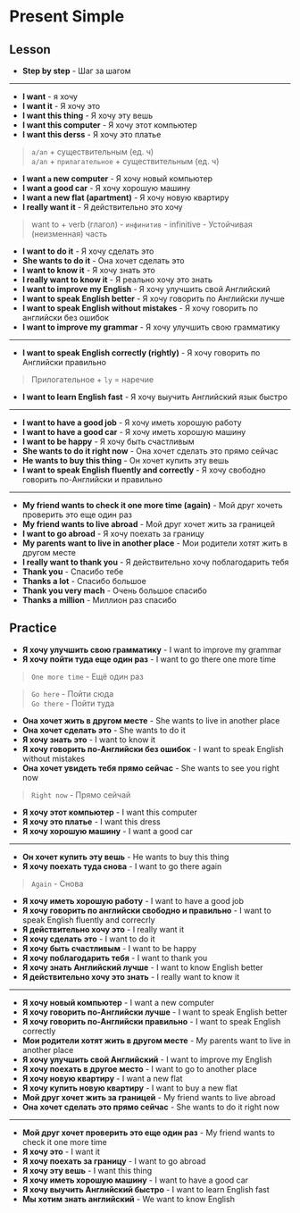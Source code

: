 # Present Simple

## Lesson

- **Step by step** - Шаг за шагом

---------------------------------------

- **I want** - я хочу
- **I want it** - Я хочу это
- **I want this thing** - Я хочу эту вешь
- **I want this computer** - Я хочу этот компьютер
- **I want this derss** - Я хочу это платье

> `a/an` + существительным (ед. ч)  
  `a/an` + `прилагательное` + существительным (ед. ч)

- **I want `a` new computer** - Я хочу новый компьютер
- **I want a good car** - Я хочу хорошую машину
- **I want a new flat (apartment)** - Я хочу новую квартиру
- **I really want it** - Я действительно это хочу

> want to + verb (глагол) - `инфинитив` - infinitive - Устойчивая (неизменная) часть
 
- **I want to do it** - Я хочу сделать это
- **She wants to do it** - Она хочет сделать это
- **I want to know it** - Я хочу знать это
- **I really want to know it** - Я реально хочу это знать
- **I want to improve my English** - Я хочу улучшить свой Английский
- **I want to speak English better** - Я хочу говорить по Английски лучше
- **I want to speak English without mistakes** - Я хочу говорить по английски без ошибок
- **I want to improve my grammar** - Я хочу улучшить свою грамматику

---------------------------------------

- **I want to speak English correctly (rightly)** - Я хочу говорить по Английски правильно

> Прилогательное + `ly` = наречие

- **I want to learn English fast** - Я хочу выучить Английский язык быстро

---------------------------------------

- **I want to have a good job** - Я хочу иметь хорошую работу
- **I want to have a good car** - Я хочу иметь хорошую машину
- **I want to be happy** - Я хочу быть счастливым
- **She wants to do it right now** - Она хочет сделать это прямо сейчас
- **He wants to buy this thing** - Он хочет купить эту вешь
- **I want to speak English fluently and correctly** - Я хочу свободно говорить по-Английски и правильно

---------------------------------------

- **My friend wants to check it one more time (again)** - Мой друг хочеть проверить это еще один раз
- **My friend wants to live abroad** - Мой друг хочет жить за границей
- **I want to go abroad** - Я хочу поехать за границу
- **My parents want to live in another place** - Мои родители хотят жить в другом месте
- **I really want to thank you** - Я действительно хочу поблагодарить тебя
- **Thank you** - Спасибо тебе
- **Thanks a lot** - Спасибо большое
- **Thank you very mach** - Очень большое спасибо
- **Thanks a million** - Миллион раз спасибо

## Practice

- **Я хочу улучшить свою грамматику** - I want to improve my grammar
- **Я хочу пойти туда еще один раз** - I want to go there one more time

> `One more time` - Ещё один раз  

> `Go here` - Пойти сюда  
  `Go there` - Пойти туда

- **Она хочет жить в другом месте** - She wants to live in another place
- **Она хочет сделать это** - She wants to do it
- **Я хочу знать это** - I want to know it
- **Я хочу говорить по-Английски без ошибок** - I want to speak English without mistakes
- **Она хочет увидеть тебя прямо сейчас** - She wants to see you right now

> `Right now` - Прямо сейчай

- **Я хочу этот компьютер** - I want this computer
- **Я хочу это платье** - I want this dress
- **Я хочу хорошую машину** - I want a good car

---------------------------------------

- **Он хочет купить эту вешь** - He wants to buy this thing
- **Я хочу поехать туда снова** - I want to go there again

> `Again` - Снова

- **Я хочу иметь хорошую работу** - I want to have a good job
- **Я хочу говорить по английски свободно и правильно** - I want to speak English fluently and correcrly
- **Я действительно хочу это** - I really want it
- **Я хочу сделать это** - I want to do it
- **Я хочу быть счастливым** - I want to be happy
- **Я хочу поблагодарить тебя** - I want to thank you
- **Я хочу знать Английский лучше** - I want to know English better
- **Я действительно хочу это знать** - I really want to know it

---------------------------------------

- **Я хочу новый компьютер** - I want a new computer
- **Я хочу говорить по-Английски лучше** - I want to speak English better
- **Я хочу говорить по-Английски правильно** - I want to speak English correctly
- **Мои родители хотят жить в другом месте** - My parents want to live in another place
- **Я хочу улучшить свой Английский** - I want to improve my English
- **Я хочу поехать в другое место** - I want to go to another place
- **Я хочу новую квартиру** - I want a new flat
- **Я хочу купить новую квартиру** - I want to buy a new flat
- **Мой друг хочет жить за границей** - My friend wants to live abroad
- **Она хочет сделать это прямо сейчас** - She wants to do it right now

---------------------------------------

- **Мой друг хочет проверить это еще один раз** - My friend wants to check it one more time
- **Я хочу это** - I want it
- **Я хочу поехать за границу** - I want to go abroad
- **Я хочу эту вешь** - I want this thing
- **Я хочу иметь хорошую машину** - I want to have a good car
- **Я хочу выучить Английский быстро** - I want to learn English fast
- **Мы хотим знать английский** - We want to know English